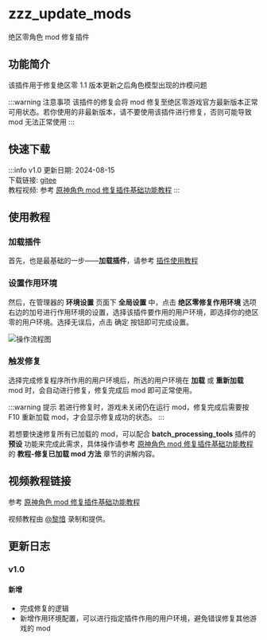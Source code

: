 # zzz_update_mods
绝区零角色 mod 修复插件

## 功能简介

该插件用于修复绝区零 1.1 版本更新之后角色模型出现的炸模问题

:::warning 注意事项
该插件的修复会将 mod 修复至绝区零游戏官方最新版本正常可用状态。若你使用的非最新版本，请不要使用该插件进行修复，否则可能导致 mod 无法正常使用
:::

## 快速下载

:::info v1.0
更新日期:  2024-08-15<br/>
下载链接: [gitee](https://gitee.com/ticca/d3dx-skin-manage/releases/download/plugins/zzz_update_mods.zip) <br/>
教程视频: 参考 [原神角色 mod 修复插件基础功能教程](https://www.bilibili.com/video/BV1vi421R7d2) 
:::

## 使用教程

### 加载插件
首先，也是最基础的一步——**加载插件**，请参考 [插件使用教程](/help/tutorial-plugins)

### 设置作用环境
然后，在管理器的 **环境设置** 页面下 **全局设置** 中，点击 **绝区零修复作用环境** 选项右边的加号进行作用环境的设置，选择该插件要作用的用户环境，即选择你的绝区零的用户环境。选择无误后，点击 确定 按钮即可完成设置。

![操作流程图](/static/image/da342f14.png)

### 触发修复
选择完成修复程序所作用的用户环境后，所选的用户环境在 **加载** 或 **重新加载** mod 时，会自动进行修复，修复完成后 mod 即可正常使用。

:::warning 提示
若进行修复时，游戏未关闭仍在运行 mod，修复完成后需要按 F10 重新加载 mod，才会显示修复成功的状态。
:::

若想要快速修复所有已加载的 mod，可以配合 **batch_processing_tools** 插件的 **预设** 功能来完成此需求，具体操作请参考 [原神角色 mod 修复插件基础功能教程](https://www.bilibili.com/video/BV1vi421R7d2) 的 **教程-修复已加载 mod 方法** 章节的讲解内容。

## 视频教程链接

参考 [原神角色 mod 修复插件基础功能教程](https://www.bilibili.com/video/BV1vi421R7d2) 

视频教程由 [@黎愔](/contribution) 录制和提供。

## 更新日志

### v1.0
#### 新增
- 完成修复的逻辑
- 新增作用环境配置，可以进行指定插件作用的用户环境，避免错误修复其他游戏的 mod
